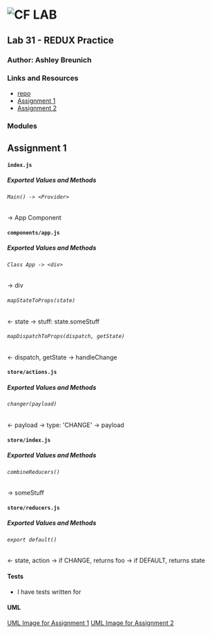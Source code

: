 ![CF](http://i.imgur.com/7v5ASc8.png) LAB
=================================================

## Lab 31 - REDUX Practice

### Author: Ashley Breunich

### Links and Resources
* [repo](https://github.com/ashley-breunich/lab-31)
* [Assignment 1](https://codesandbox.io/s/oo3zw065mz)
* [Assignment 2](https://codesandbox.io/s/ykv771r7mx)


### Modules
## Assignment 1

#### `index.js`
##### Exported Values and Methods

###### `Main() -> <Provider>`
-> App Component

#### `components/app.js`
##### Exported Values and Methods

###### `Class App -> <div>`
-> div

###### `mapStateToProps(state)`
<- state
-> stuff: state.someStuff

###### `mapDispatchToProps(dispatch, getState)`
<- dispatch, getState
-> handleChange

#### `store/actions.js`
##### Exported Values and Methods

###### `changer(payload)`
<- payload
-> type: 'CHANGE'
-> payload

#### `store/index.js`
##### Exported Values and Methods

###### `combineReducers()`
-> someStuff

#### `store/reducers.js`
##### Exported Values and Methods

###### `export default()`
<- state, action
-> if CHANGE, returns foo
-> if DEFAULT, returns state

#### Tests
* I have tests written for 


#### UML
[UML Image for Assignment 1](assets/UML-assignment-1.jpg)
[UML Image for Assignment 2](assets/UML-assignment-2.jpg)